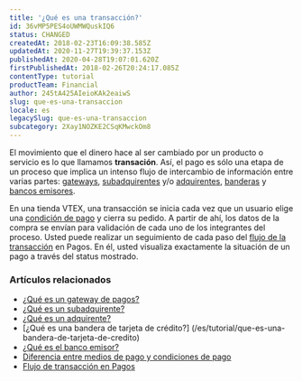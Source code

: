 ```yaml
---
title: '¿Qué es una transacción?'
id: 36vMP5PES4oUWMWQuskIQ6
status: CHANGED
createdAt: 2018-02-23T16:09:38.585Z
updatedAt: 2020-11-27T19:39:37.153Z
publishedAt: 2020-04-28T19:07:01.620Z
firstPublishedAt: 2018-02-26T20:24:17.085Z
contentType: tutorial
productTeam: Financial
author: 245tA425AIeioKAk2eaiwS
slug: que-es-una-transaccion
locale: es
legacySlug: que-es-una-transaccion
subcategory: 2Xay1NOZKE2CSqKMwckOm8
---
```


El movimiento que el dinero hace al ser cambiado por un producto o servicio es lo que llamamos __transación__. Así, el pago es sólo una etapa de un proceso que implica un intenso flujo de intercambio de información entre varias partes: [gateways](/es/tutorial/que-es-un-gateway-de-pagos), [subadquirentes](/es/tutorial/que-es-un-subadquirente) y/o [adquirentes](/es/tutorial/que-es-un-adquirente), [banderas](/es/tutorial/que-es-una-bandera-de-tarjeta-de-credito) y [bancos emisores](/es/tutorial/que-es-el-banco-emisor).

En una tienda VTEX, una transacción se inicia cada vez que un usuario elige una [condición de pago](/es/tutorial/diferencia-entre-medios-de-pago-y-condiciones-de-pago) y cierra su pedido. A partir de ahí, los datos de la compra se envían para validación de cada uno de los integrantes del proceso. Usted puede realizar un seguimiento de cada paso del [flujo de la transacción](/es/faq/flujo-de-la-transaccion-en-pci-gateway) en Pagos. En él, usted visualiza exactamente la situación de un pago a través del status mostrado.

### Artículos relacionados
- [¿Qué es un gateway de pagos?](/es/tutorial/que-es-un-gateway-de-pagos)
- [¿Qué es un subadquirente?](/es/tutorial/que-es-un-subadquirente)
- [¿Qué es un adquirente?](/es/tutorial/que-es-un-adquirente)
- [¿Qué es una bandera de tarjeta de crédito?] (/es/tutorial/que-es-una-bandera-de-tarjeta-de-credito)
- [¿Qué es el banco emisor?](/es/tutorial/que-es-el-banco-emisor)
- [Diferencia entre medios de pago y condiciones de pago](/es/tutorial/diferencia-entre-medios-de-pago-y-condiciones-de-pago)
- [Flujo de transacción en Pagos](https://help.vtex.com/es/tutorial/fluxo-da-transacao-no-pagamentos--Er2oWmqPIWWyeIy4IoEoQ "Flujo de transacción en Pagos")
